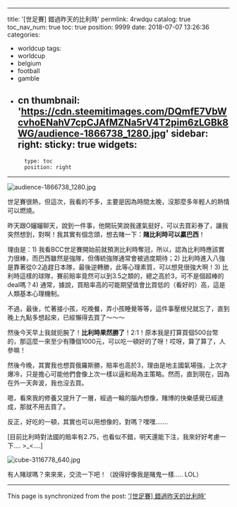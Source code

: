 
---
title: '[世足賽] 錯過昨天的比利時'
permlink: 4rwdqu
catalog: true
toc_nav_num: true
toc: true
position: 9999
date: 2018-07-07 13:26:36
categories:
- worldcup
tags:
- worldcup
- belgium
- football
- gamble
- cn
thumbnail: 'https://cdn.steemitimages.com/DQmfE7VbWcvhoENahV7cpCJAfMZNa5rV4T2pim6zLGBk8WG/audience-1866738_1280.jpg'
sidebar:
    right:
        sticky: true
widgets:
    -
        type: toc
        position: right
---


![audience-1866738_1280.jpg](https://cdn.steemitimages.com/DQmfE7VbWcvhoENahV7cpCJAfMZNa5rV4T2pim6zLGBk8WG/audience-1866738_1280.jpg)

世足賽很熱，但這次，我看的不多，主要是因為時間太晚，沒那麼多年輕人的熱情可以燃燒。

昨天跟O嬸嬸聊天，說到一件事，他開玩笑說我運氣挺好，可以去買彩券了，讓我突然想到，對啊！我其實有個念頭，想去賭一下：**賭比利時可以贏巴西**！

理由是：1) 我看BCC世足賽開始前就預測比利時奪冠，所以，認為比利時應該實力很棒，而巴西雖然是強隊，但傳統強隊通常會被過度期待；2) 比利時進入八強是靠著從0:2追趕日本隊，最後逆轉勝，此等心理素質，可以想見很強大啊！3) 比利時這樣的球隊，賽前賠率竟然可以到3.5之類的，總之高於3，可不是個超棒的deal嗎？4) 通常，據說，買賠率高的可能期望值會比買低的（看好的）高，這是人類基本心理機制。

不過，最後，忙著接小孩，吃晚餐，弄小孩睡覺等等，這件事壓根兒就忘了，直到晚上九點多想起來，已經懶得去買了～～～

然後今天早上我就扼腕了！**比利時果然勝了**！2:1！原本我是打算買個500台幣的，那這麼一來至少有賺個1000元，可以吃一頓好的了呀！哎呀，算了算了，人參嘛！

然後今晚，其實我也想買俄羅斯勝，賠率也高於3，理由是地主國氣場強，上次才爆冷，只是擔心可能他們會像上次一樣以逼和局為主策略。然而，直到現在，因為在外一天奔波，我也沒去買。

嗯，看來我的修養又提升了一層，經過一輪的腦內想像，賭博的快樂感覺已經達成，那就不用去買了。

反正，好吃的一頓，其實也可以用想像的，對嗎？嘿嘿.......

[目前比利時對法國的賠率有2.75，也看似不錯，明天還能下注，我來好好考慮一下.... >_<....]

![cube-3116778_640.jpg](https://cdn.steemitimages.com/DQmXNPKrRc5p2cYCJPSwuvrLD3WhfGzhrEyi78dxGsPNMrF/cube-3116778_640.jpg)

有人賭球嗎？來來來，交流一下吧！（說得好像我是賭鬼一樣..... LOL）

- - -

This page is synchronized from the post: ['[世足賽] 錯過昨天的比利時'](https://steemit.com/@deanliu/4rwdqu)

